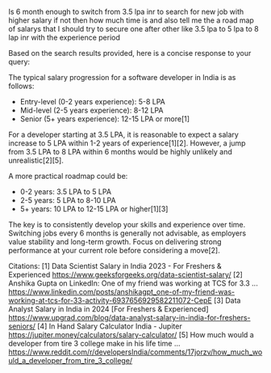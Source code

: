 
Is 6 month enough to switch from 3.5 lpa inr to search for new job with higher salary if not then how much time is and also tell me the a road map of salarys that I should try to secure one after other like 3.5 lpa to 5 lpa to 8 lap inr with the experience period

Based on the search results provided, here is a concise response to your query:

The typical salary progression for a software developer in India is as follows:

- Entry-level (0-2 years experience): 5-8 LPA
- Mid-level (2-5 years experience): 8-12 LPA 
- Senior (5+ years experience): 12-15 LPA or more[1]

For a developer starting at 3.5 LPA, it is reasonable to expect a salary increase to 5 LPA within 1-2 years of experience[1][2]. However, a jump from 3.5 LPA to 8 LPA within 6 months would be highly unlikely and unrealistic[2][5]. 

A more practical roadmap could be:

- 0-2 years: 3.5 LPA to 5 LPA
- 2-5 years: 5 LPA to 8-10 LPA
- 5+ years: 10 LPA to 12-15 LPA or higher[1][3]

The key is to consistently develop your skills and experience over time. Switching jobs every 6 months is generally not advisable, as employers value stability and long-term growth. Focus on delivering strong performance at your current role before considering a move[2].

Citations:
[1] Data Scientist Salary in India 2023 - For Freshers & Experienced https://www.geeksforgeeks.org/data-scientist-salary/
[2] Anshika Gupta on LinkedIn: One of my friend was working at TCS for 3.3 ... https://www.linkedin.com/posts/anshikagpt_one-of-my-friend-was-working-at-tcs-for-33-activity-6937656929582211072-CepE
[3] Data Analyst Salary in India in 2024 [For Freshers & Experienced] https://www.upgrad.com/blog/data-analyst-salary-in-india-for-freshers-seniors/
[4] In Hand Salary Calculator India - Jupiter https://jupiter.money/calculators/salary-calculator/
[5] How much would a developer from tire 3 college make in his life time ... https://www.reddit.com/r/developersIndia/comments/17jorzv/how_much_would_a_developer_from_tire_3_college/



